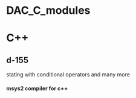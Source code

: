 # DAC_C_modules
# C++
## d-155
stating with conditional operators and many more
#### msys2 compiler for c++
